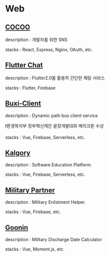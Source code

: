 # Web

## [COCOO](https://github.com/hyunmindev/Web_COCOO)
description : 개발자를 위한 SNS

stacks : React, Express, Nginx, OAuth, etc.

## [Flutter Chat](https://github.com/hyunmindev/Flutter-Chat)
description : Flutter2.0를 활용하 간단한 채팅 서비스

stacks : Flutter, Firebase

## [Buxi-Client](https://github.com/hyunmindev/Web_Buxi-Client)
description : Dynamic path bus client service

❗️환경복지부 정부혁신제안 끝장개발대회 메이크톤 수상

stacks : Vue, Firebase, Serverless, etc.


## [Kalgory](https://github.com/hyunmindev/Web_Kalgory)
description : Software Education Platform.

stacks : Vue, Firebase, Serverless, etc.

## [Military Partner](https://github.com/hyunmindev/Web_Military-Partner)
description : Military Enlistment Helper.

stacks : Vue, Firebase, etc.

## [Goonin](https://github.com/hyunmindev/Web_Goonin)
description : Military Discharge Date Calculator

stacks : Vue, Moment.js, etc.
